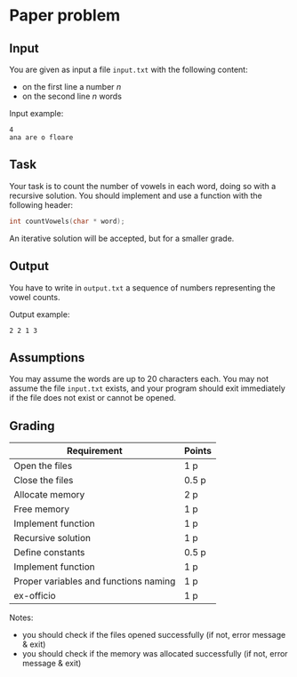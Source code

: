 # Paper problem

## Input

You are given as input a file `input.txt` with the following content:
* on the first line a number _n_
* on the second line _n_ words

Input example:
```
4
ana are o floare
```

## Task

Your task is to count the number of vowels in each word, doing so with a  recursive solution. You should implement and use a function with the following header:
```c
int countVowels(char * word);
```
An iterative solution will be accepted, but for a smaller grade.

## Output
You have to write in `output.txt` a sequence of numbers representing the vowel counts.

Output example:
```
2 2 1 3
```

## Assumptions

You may assume the words are up to 20 characters each.
You may not assume the file `input.txt` exists, and your program should exit immediately if the file does not exist or cannot be opened.

## Grading 

| Requirement                           | Points |
| ------------------------------------- | ------ |
| Open the files                        | 1 p    |
| Close the files                       | 0.5 p  |
| Allocate memory                       | 2 p    |
| Free memory                           | 1 p    |
| Implement function                    | 1 p    |
| Recursive solution                    | 1 p    |
| Define constants                      | 0.5 p  |
| Implement function                    | 1 p    |
| Proper variables and functions naming | 1 p    |
| ex-officio                            | 1 p    |

Notes:
* you should check if the files opened successfully (if not, error message & exit)
* you should check if the memory was allocated successfully (if not, error message & exit)
